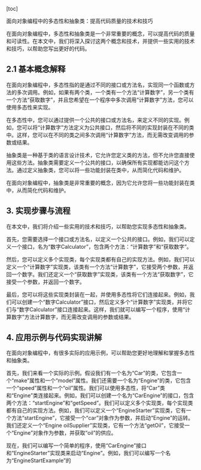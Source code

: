 
[toc]                    
                
                
面向对象编程中的多态性和抽象类：提高代码质量的技术和技巧

在面向对象编程中，多态性和抽象类是一个非常重要的概念，可以提高代码的质量和可读性。在本文中，我们将深入探讨这两个概念和技术，并提供一些实用的技术和技巧，以帮助您写出更好的代码。

## 2.1 基本概念解释

在面向对象编程中，多态性指的是通过不同的接口或方法名，实现同一个函数或方法的多次调用。例如，如果有两个类，一个类有一个方法“计算数字”，另一个类有一个方法“获取数字”，并且您希望在一个程序中多次调用“计算数字”方法，您可以使用多态性来实现。

在多态性中，您可以通过提供一个公共的接口或方法名，来定义不同的实现。例如，您可以将“计算数字”方法定义为公共接口，然后将不同的实现封装在不同的类中。这样，您可以在不同的类之间多次调用“计算数字”方法，而无需改变调用的参数或结果。

抽象类是一种基于类的语言设计技术，它允许您定义类的方法，但不允许您直接使用这些方法。抽象类需要定义一个公共的接口，以确保所有实现都能访问这个方法。通过定义抽象类，您可以将一些功能封装在类中，从而简化代码和维护。

在面向对象编程中，抽象类是非常重要的概念，因为它允许您将一些功能封装在类中，从而简化代码和维护。

## 3. 实现步骤与流程

在本文中，我们将介绍一些实用的技术和技巧，以帮助您实现多态性和抽象类。

首先，您需要选择一个接口或方法名，以定义一个公共的接口。例如，我们可以定义一个接口，名为“数字Calculator”，包含两个方法：“计算数字”和“获取数字”。

然后，您可以定义多个实现类，每个实现类都有自己的实现方法。例如，我们可以定义一个“计算数字”实现类，该类有一个方法“计算数字”，它接受两个参数，并返回一个数字。我们还定义一个“获取数字”实现类，该类有一个方法“获取数字”，它接受一个参数，并返回一个数字。

最后，您可以将这些实现类封装在一起，并使用多态性将它们连接起来。例如，我们可以创建一个“数字Calculator”接口，然后定义多个“计算数字”实现类，并将它们与“数字Calculator”接口连接起来。这样，我们就可以编写一个程序，使用“计算数字”方法计算数字，而无需改变调用的参数或结果。

## 4. 应用示例与代码实现讲解

在面向对象编程中，有很多实际的应用示例，可以帮助您更好地理解和掌握多态性和抽象类。

首先，我们来看一个实际的示例。假设我们有一个名为“Car”的类，它包含一个“make”属性和一个“model”属性。我们还需要一个名为“Engine”的类，它包含一个“speed”属性和一个“oil”属性。我们可以使用多态性，将“Car”类和“Engine”类连接起来。例如，我们可以创建一个名为“CarEngine”的接口，包含两个方法：“startEngine”和“getSpeed”。我们可以定义多个实现类，每个实现类都有自己的实现方法。例如，我们可以定义一个“EngineStarter”实现类，它有一个方法“startEngine”，它接受一个“car”对象作为参数，并启动“Engine”的运转。我们还定义一个“Engine oilSupplier”实现类，它有一个方法“getOil”，它接受一个“Engine”对象作为参数，并获取“oil”的供应。

现在，我们可以编写一个简单的程序，使用“CarEngine”接口和“EngineStarter”实现类来启动“Engine”。例如，我们可以编写一个名为“EngineStartExample”的

